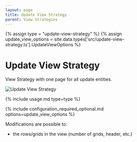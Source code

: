 ```yaml
---
layout: page
title: Update View Strategy
parent: View Strategies
---
```


{% assign type = "update-view-strategy" %}
{% assign update_view_options = site.data.types['src/update-view-strategy.ts'].UpdateViewOptions %}

# Update View Strategy

View Strategy with one page for all update entities.

<img src="/assets/update/update-view-strategy.png" alt="Update View Strategy" style="max-height: 20rem;" />

{% include usage.md type=type %}

{% include configuration_required_optional.md options=update_view_options %}

Modifications are possible to:

- the rows/grids in the view (number of grids, header, etc.)
